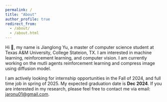 ```yaml
---
permalink: /
title: "About"
author_profile: true
redirect_from: 
  - /about/
  - /about.html
---
```


Hi 👋, my name is Jianglong Yu, a master of computer science student at Texas A&M University, College Stateion, TX. I am interested in machine learning, reinforcement learning, and computer vision. I am currently working on the mutli agents reinforcement learning and compress image using diffusion model.

I am actively looking for internship opportunities in the Fall of 2024, and full time job in spring of 2025. My expected graduation date is **Dec 2024**. If you are interested in my research, please feel free to contact me via email: jaronu01@gmail.com.


